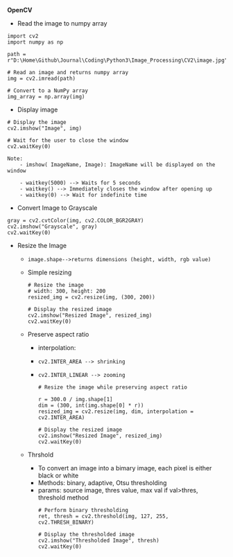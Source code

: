 
**OpenCV**

- Read the image to numpy array

```
import cv2
import numpy as np

path = r"D:\Home\Github\Journal\Coding\Python3\Image_Processing\CV2\image.jpg"

# Read an image and returns numpy array
img = cv2.imread(path)

# Convert to a NumPy array
img_array = np.array(img)
```

- Display image

```
# Display the image
cv2.imshow("Image", img)

# Wait for the user to close the window
cv2.waitKey(0)
```
    Note:
        - imshow( ImageName, Image): ImageName will be displayed on the window
  
        - waitkey(5000) --> Waits for 5 seconds
        - waitkey() --> Immediately closes the window after opening up
        - waitkey(0) --> Wait for indefinite time
- Convert Image to Grayscale
```
gray = cv2.cvtColor(img, cv2.COLOR_BGR2GRAY)
cv2.imshow("Grayscale", gray)
cv2.waitKey(0)
```

- Resize the Image
  - `image.shape-->returns dimensions (height, width, rgb value)`
  - Simple resizing
  
    ```
    # Resize the image
    # width: 300, height: 200
    resized_img = cv2.resize(img, (300, 200))

    # Display the resized image
    cv2.imshow("Resized Image", resized_img)
    cv2.waitKey(0)
    ```
  - Preserve aspect ratio
    - interpolation:  
    - `cv2.INTER_AREA --> shrinking`<br>
    - `cv2.INTER_LINEAR --> zooming `
     
        ```
        # Resize the image while preserving aspect ratio

        r = 300.0 / img.shape[1]
        dim = (300, int(img.shape[0] * r))
        resized_img = cv2.resize(img, dim, interpolation = cv2.INTER_AREA)

        # Display the resized image
        cv2.imshow("Resized Image", resized_img)
        cv2.waitKey(0)
        ```

  - Thrshold
    - To convert an image into a bimary image, each pixel is either black or white
    - Methods: binary, adaptive, Otsu thresholding
    - params: source image, thres value, max val if val>thres, threshold method
      ```
      # Perform binary thresholding
      ret, thresh = cv2.threshold(img, 127, 255, cv2.THRESH_BINARY)

      # Display the thresholded image
      cv2.imshow("Thresholded Image", thresh)
      cv2.waitKey(0)
      ```